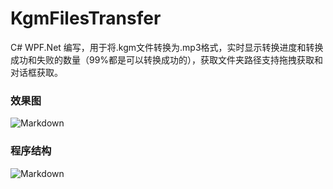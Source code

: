 # KgmFilesTransfer
C# WPF.Net 编写，用于将.kgm文件转换为.mp3格式，实时显示转换进度和转换成功和失败的数量（99%都是可以转换成功的），获取文件夹路径支持拖拽获取和对话框获取。

### 效果图
![Markdown](http://i2.tiimg.com/738513/73c9388ada6a2dc1.png)

### 程序结构
![Markdown](http://i2.tiimg.com/738513/76655372f28b71bf.png)
